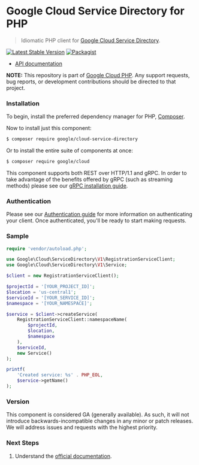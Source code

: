 # Google Cloud Service Directory for PHP

> Idiomatic PHP client for [Google Cloud Service Directory](https://cloud.google.com/service-directory/).

[![Latest Stable Version](https://poser.pugx.org/google/cloud-service-directory/v/stable)](https://packagist.org/packages/google/cloud-service-directory) [![Packagist](https://img.shields.io/packagist/dm/google/cloud-service-directory.svg)](https://packagist.org/packages/google/cloud-service-directory)

* [API documentation](http://googleapis.github.io/google-cloud-php/#/docs/cloud-service-directory/latest/servicedirectory/readme)

**NOTE:** This repository is part of [Google Cloud PHP](https://github.com/googleapis/google-cloud-php). Any
support requests, bug reports, or development contributions should be directed to
that project.

### Installation

To begin, install the preferred dependency manager for PHP, [Composer](https://getcomposer.org/).

Now to install just this component:

```sh
$ composer require google/cloud-service-directory
```

Or to install the entire suite of components at once:

```sh
$ composer require google/cloud
```

This component supports both REST over HTTP/1.1 and gRPC. In order to take advantage of the benefits offered by gRPC (such as streaming methods)
please see our [gRPC installation guide](https://cloud.google.com/php/grpc).

### Authentication

Please see our [Authentication guide](https://github.com/googleapis/google-cloud-php/blob/main/AUTHENTICATION.md) for more information
on authenticating your client. Once authenticated, you'll be ready to start making requests.

### Sample

```php
require 'vendor/autoload.php';

use Google\Cloud\ServiceDirectory\V1\RegistrationServiceClient;
use Google\Cloud\ServiceDirectory\V1\Service;

$client = new RegistrationServiceClient();

$projectId = '[YOUR_PROJECT_ID]';
$location = 'us-central1';
$serviceId = '[YOUR_SERVICE_ID]';
$namespace = '[YOUR_NAMESPACE]';

$service = $client->createService(
    RegistrationServiceClient::namespaceName(
        $projectId,
        $location,
        $namespace
    ),
    $serviceId,
    new Service()
);

printf(
    'Created service: %s' . PHP_EOL,
    $service->getName()
);
```

### Version

This component is considered GA (generally available). As such, it will not introduce backwards-incompatible changes in
any minor or patch releases. We will address issues and requests with the highest priority.

### Next Steps

1. Understand the [official documentation](https://cloud.google.com/service-directory/docs).
